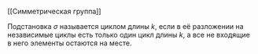 [[Симметрическая группа]]

Подстановка $\sigma$ называется циклом длины $k$, если в её разложении на независимые циклы есть только один цикл длины $k$, а все не входящие в него элементы остаются на месте. 
